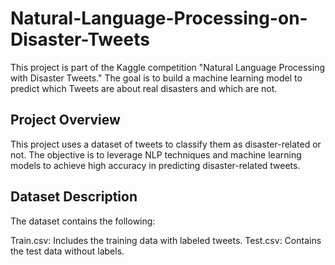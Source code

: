 # Natural-Language-Processing-on-Disaster-Tweets
This project is part of the Kaggle competition "Natural Language Processing with Disaster Tweets." The goal is to build a machine learning model to predict which Tweets are about real disasters and which are not.

## Project Overview
This project uses a dataset of tweets to classify them as disaster-related or not. The objective is to leverage NLP techniques and machine learning models to achieve high accuracy in predicting disaster-related tweets.

## Dataset Description
The dataset contains the following:

Train.csv: Includes the training data with labeled tweets.
Test.csv: Contains the test data without labels.
